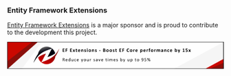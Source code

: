 ### Entity Framework Extensions

[Entity Framework Extensions](https://entityframework-extensions.net/?utm_source=simoncropp&utm_medium=Verify.QuestPDF) is a major sponsor and is proud to contribute to the development this project.

[![Entity Framework Extensions](https://raw.githubusercontent.com/VerifyTests/Verify.QuestPDF/refs/heads/main/docs/zzz.png)](https://entityframework-extensions.net/?utm_source=simoncropp&utm_medium=Verify.QuestPDF)